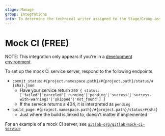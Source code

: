 ```yaml
---
stage: Manage
group: Integrations
info: To determine the technical writer assigned to the Stage/Group associated with this page, see https://about.gitlab.com/handbook/product/ux/technical-writing/#assignments
---
```


# Mock CI **(FREE)**

NOTE:
This integration only appears if you're in a [development environment](https://gitlab.com/gitlab-org/gitlab-mock-ci-service#setup-mockci-integration).

To set up the mock CI service server, respond to the following endpoints

- `commit_status`: `#{project.namespace.path}/#{project.path}/status/#{sha}.json`
  - Have your service return `200 { status: ['failed'|'canceled'|'running'|'pending'|'success'|'success-with-warnings'|'skipped'|'not_found'] }`
  - If the service returns a 404, it is interpreted as `pending`
- `build_page`: `#{project.namespace.path}/#{project.path}/status/#{sha}`
  - Just where the build is linked to, doesn't matter if implemented

For an example of a mock CI server, see [`gitlab-org/gitlab-mock-ci-service`](https://gitlab.com/gitlab-org/gitlab-mock-ci-service)
